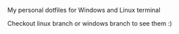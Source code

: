 My personal dotfiles for Windows and Linux terminal

Checkout linux branch or windows branch to see them :)

